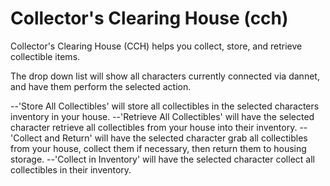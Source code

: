 # Collector's Clearing House (cch)


Collector's Clearing House (CCH) helps you collect, store, and retrieve collectible items.


The drop down list will show all characters currently connected via dannet, and have them perform the selected action.

--'Store All Collectibles' will store all collectibles in the selected characters inventory in your house.
--'Retrieve All Collectibles' will have the selected character retrieve all collectibles from your house into their inventory.
--'Collect and Return' will have the selected character grab all collectibles from your house, collect them if necessary, then return them to housing storage.
--'Collect in Inventory' will have the selected character collect all collectibles in their inventory.